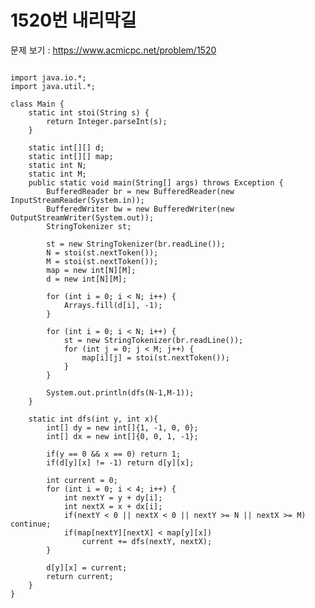 # 1520번 내리막길

문제 보기 : <https://www.acmicpc.net/problem/1520>

<pre><code>
import java.io.*;
import java.util.*;

class Main {
    static int stoi(String s) {
        return Integer.parseInt(s);
    }

    static int[][] d;
    static int[][] map;
    static int N;
    static int M;
    public static void main(String[] args) throws Exception {
        BufferedReader br = new BufferedReader(new InputStreamReader(System.in));
        BufferedWriter bw = new BufferedWriter(new OutputStreamWriter(System.out));
        StringTokenizer st;

        st = new StringTokenizer(br.readLine());
        N = stoi(st.nextToken());
        M = stoi(st.nextToken());
        map = new int[N][M];
        d = new int[N][M];

        for (int i = 0; i < N; i++) {
            Arrays.fill(d[i], -1);
        }

        for (int i = 0; i < N; i++) {
            st = new StringTokenizer(br.readLine());
            for (int j = 0; j < M; j++) {
                map[i][j] = stoi(st.nextToken());
            }
        }

        System.out.println(dfs(N-1,M-1));
    }

    static int dfs(int y, int x){
        int[] dy = new int[]{1, -1, 0, 0};
        int[] dx = new int[]{0, 0, 1, -1};

        if(y == 0 && x == 0) return 1;
        if(d[y][x] != -1) return d[y][x];

        int current = 0;
        for (int i = 0; i < 4; i++) {
            int nextY = y + dy[i];
            int nextX = x + dx[i];
            if(nextY < 0 || nextX < 0 || nextY >= N || nextX >= M) continue;
            if(map[nextY][nextX] < map[y][x])
                current += dfs(nextY, nextX);
        }

        d[y][x] = current;
        return current;
    }
}
</code></pre>